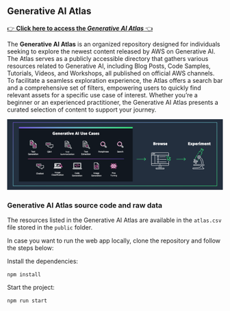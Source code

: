## Generative AI Atlas

[:point_right: **Click here to access the _Generative AI Atlas_** :point_left:](https://gen-ai-atlas.d2fpo0i5kstaiq.amplifyapp.com)

The **Generative AI Atlas** is an organized repository designed for individuals seeking to explore the newest content released by AWS on Generative AI. The Atlas serves as a publicly accessible directory that gathers various resources related to Generative AI, including Blog Posts, Code Samples, Tutorials, Videos, and Workshops, all published on official AWS channels. To facilitate a seamless exploration experience, the Atlas offers a search bar and a comprehensive set of filters, empowering users to quickly find relevant assets for a specific use case of interest. Whether you’re a beginner or an experienced practitioner, the Generative AI Atlas presents a curated selection of content to support your journey.

![Generative AI Atlas](public/image.png)


### Generative AI Atlas source code and raw data
The resources listed in the Generative AI Atlas are available in the `atlas.csv` file stored in the `public` folder. 

In case you want to run the web app locally, clone the repository and follow the steps below:

Install the dependencies:
```
npm install
```

Start the project:
```
npm run start
```
